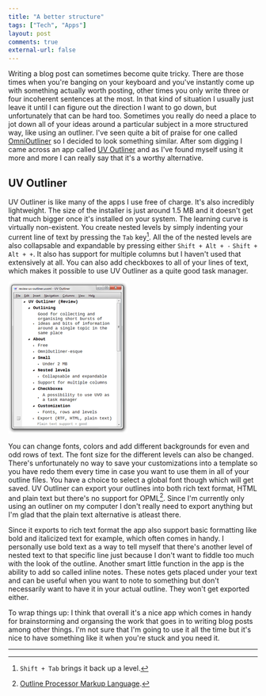 ```yaml
---
title: "A better structure"
tags: ["Tech", "Apps"]
layout: post
comments: true
external-url: false
---
```


Writing a blog post can sometimes become quite tricky. There are those times when you're banging on your keyboard and you've instantly come up with something actually worth posting, other times you only write three or four incoherent sentences at the most. In that kind of situation I usually just leave it until I can figure out the direction I want to go down, but unfortunately that can be hard too. Sometimes you really do need a place to jot down all of your ideas around a particular subject in a more structured way, like using an outliner. I've seen quite a bit of praise for one called [OmniOutliner](http://www.omnigroup.com/products/omnioutliner/) so I decided to look something similar. After som digging I came across an app called [UV Outliner](http://uvoutliner.com/) and as I've found myself using it more and more I can really say that it's a worthy alternative.

## UV Outliner

UV Outliner is like many of the apps I use free of charge. It's also incredibly lightweight. The size of the installer is just around 1.5 MB and it doesn't get that much bigger once it's installed on your system. The learning curve is virtually non-existent. You create nested levels by simply indenting your current line of text by pressing the `Tab` key[^20121122-1]. All the of the nested levels are also collapsable and expandable by pressing either `Shift + Alt + -` `Shift + Alt + +`. It also has support for multiple columns but I haven't used that extensively at all. You can also add checkboxes to all of your lines of text, which makes it possible to use UV Outliner as a quite good task manager.

![UV Outliner](/images/blog/2012-11-22-uv-outliner.png)

You can change fonts, colors and add different backgrounds for even and odd rows of text. The font size for the different levels can also be changed. There's unfortunately no way to save your customizations into a template so you have redo them every time in case you want to use them in all of your outline files. You have a choice to select a global font though which will get saved. UV Outliner can export your outlines into both rich text format, HTML and plain text but there's no support for OPML[^20121122-2]. Since I'm currently only using an outliner on my computer I don't really need to export anything but I'm glad that the plain text alternative is atleast there.

Since it exports to rich text format the app also support basic formatting like bold and italicized text for example, which often comes in handy. I personally use bold text as a way to tell myself that there's another level of nested text to that specific line just because I don't want to fiddle too much with the look of the outline. Another smart little function in the app is the ability to add so called inline notes. These notes gets placed under your text and can be useful when you want to note to something but don't necessarily want to have it in your actual outline. They won't get exported either.

To wrap things up: I think that overall it's a nice app which comes in handy for brainstorming and organsing the work that goes in to writing blog posts among other things. I'm not sure that I'm going to use it all the time but it's nice to have something like it when you're stuck and you need it.

* * *

[^20121122-1]: `Shift + Tab` brings it back up a level.
[^20121122-2]: [Outline Processor Markup Language](http://en.wikipedia.org/wiki/Opml).
